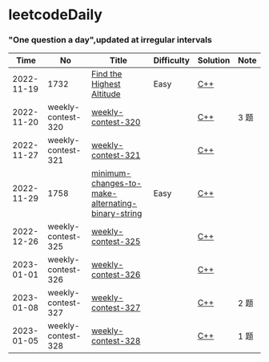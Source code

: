 leetcodeDaily
========

### "One question a day",updated at irregular intervals

| Time | No | Title | Difficulty | Solution | Note |
| ---- | -- | ----- | ---------- | -------- | ---- |
| 2022-11-19 | 1732 | [Find the Highest Altitude](https://leetcode.cn/problems/find-the-highest-altitude/) | Easy | [C++](./src/Find_the_Highest_Altitude/solution.cpp) | |
| 2022-11-20 | weekly-contest-320 | [weekly-contest-320](https://leetcode.cn/contest/weekly-contest-320/) | | [C++](./src/weekly-contest-320/solution.cpp) | 3 题 |
| 2022-11-27 | weekly-contest-321 | [weekly-contest-321](https://leetcode.cn/contest/weekly-contest-321/) | |[C++](./src/weekly-contest-321/solution.cpp) | |
| 2022-11-29 | 1758 | [minimum-changes-to-make-alternating-binary-string](https://leetcode.cn/problems/minimum-changes-to-make-alternating-binary-string/) | Easy | [C++](./src/1758/solution.cpp) | | 
| 2022-12-26 | weekly-contest-325 | [weekly-contest-325](https://leetcode.cn/contest/weekly-contest-325/) | |[C++](./src/weekly-contest-325/solution.cpp) | |
| 2023-01-01 | weekly-contest-326 | [weekly-contest-326](https://leetcode.cn/contest/weekly-contest-326/) | |[C++](./src/weekly-contest-326/solution.cpp) | |
| 2023-01-08 | weekly-contest-327 | [weekly-contest-327](https://leetcode.cn/contest/weekly-contest-327/) | |[C++](./src/weekly-contest-327/solution.cpp) | 2 题 |
| 2023-01-05 | weekly-contest-328 | [weekly-contest-328](https://leetcode.cn/contest/weekly-contest-328/) | |[C++](./src/weekly-contest-328/solution.cpp) | 1 题 |
